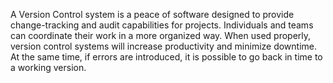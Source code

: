 A Version Control system is a peace of software designed to provide
change-tracking and audit capabilities for projects. Individuals and
teams can coordinate their work in a more organized way. When used
properly, version control systems will increase productivity and
minimize downtime. At the same time, if errors are introduced, it is
possible to go back in time to a working version.
